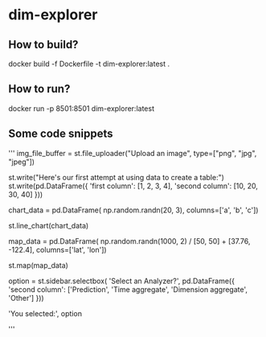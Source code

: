# dim-explorer

## How to build?

docker build -f Dockerfile -t dim-explorer:latest .

## How to run?

docker run -p 8501:8501 dim-explorer:latest



## Some code snippets

'''
img_file_buffer = st.file_uploader("Upload an image", type=["png", "jpg", "jpeg"])

st.write("Here's our first attempt at using data to create a table:")
st.write(pd.DataFrame({
    'first column': [1, 2, 3, 4],
    'second column': [10, 20, 30, 40]
}))


chart_data = pd.DataFrame(
     np.random.randn(20, 3),
     columns=['a', 'b', 'c'])

st.line_chart(chart_data)

map_data = pd.DataFrame(
    np.random.randn(1000, 2) / [50, 50] + [37.76, -122.4],
    columns=['lat', 'lon'])

st.map(map_data)

option = st.sidebar.selectbox(
    'Select an Analyzer?',
     pd.DataFrame({
        'second column': ['Prediction', 'Time aggregate', 'Dimension aggregate', 'Other']
    }))

'You selected:', option

'''
